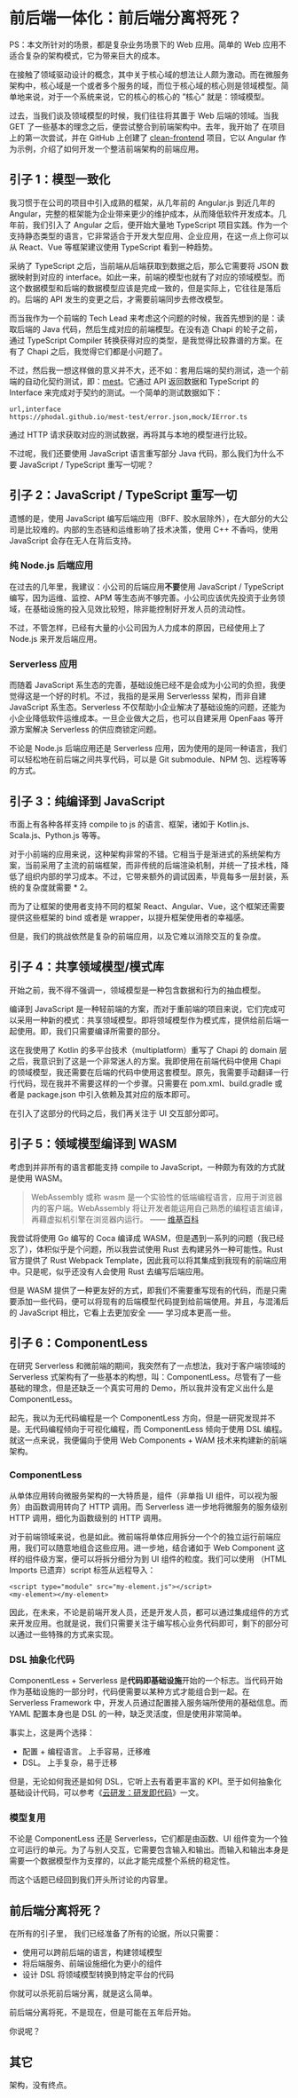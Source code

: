 # 前后端一体化：前后端分离将死？

PS：本文所针对的场景，都是复杂业务场景下的 Web 应用。简单的 Web 应用不适合复杂的架构模式，它为带来巨大的成本。

在接触了领域驱动设计的概念，其中关于核心域的想法让人颇为激动。而在微服务架构中，核心域是一个或者多个服务的域，而位于核心域的核心则是领域模型。简单地来说，对于一个系统来说，它的核心的核心的 ”核心“ 就是：领域模型。

过去，当我们谈及领域模型的时候，我们往往将其置于 Web 后端的领域。当我 GET 了一些基本的理念之后，便尝试整合到前端架构中。去年，我开始了 在项目上的第一次尝试，并在 GitHub 上创建了 [clean-frontend](https://github.com/phodal/clean-frontend) 项目，它以 Angular 作为示例，介绍了如何开发一个整洁前端架构的前端应用。

## 引子 1：模型一致化

我习惯于在公司的项目中引入成熟的框架，从几年前的 Angular.js 到近几年的 Angular，完整的框架能为企业带来更少的维护成本，从而降低软件开发成本。几年前，我们引入了 Angular 之后，便开始大量地 TypeScript 项目实践。作为一个支持静态类型的语言，它非常适合于开发大型应用、企业应用，在这一点上你可以从 React、Vue 等框架建议使用 TypeScript 看到一种趋势。

采纳了 TypeScript 之后，当前端从后端获取到数据之后，那么它需要将 JSON 数据映射到对应的 interface。如此一来，前端的模型也就有了对应的领域模型。而这个数据模型和后端的数据模型应该是完成一致的，但是实际上，它往往是落后的。后端的 API 发生的变更之后，才需要前端同步去修改模型。

而当我作为一个前端的 Tech Lead 来考虑这个问题的时候，我首先想到的是：读取后端的 Java 代码，然后生成对应的前端模型。在没有造 Chapi 的轮子之前，通过 TypeScript Compiler 转换获得对应的类型，是我觉得比较靠谱的方案。在有了 Chapi 之后，我觉得它们都是小问题了。

不过，然后我一想这样做的意义并不大，还不如：套用后端的契约测试，造一个前端的自动化契约测试，即：[mest](http://github.com/phodal/mest)。它通过 API 返回数据和 TypeScript 的 Interface 来完成对于契约的测试。一个简单的测试数据如下：

```csv
url,interface
https://phodal.github.io/mest-test/error.json,mock/IError.ts
```

通过 HTTP 请求获取对应的测试数据，再将其与本地的模型进行比较。

不过呢，我们还要使用 JavaScript 语言重写部分 Java 代码，那么我们为什么不要 JavaScript / TypeScript 重写一切呢？

## 引子 2：JavaScript / TypeScript 重写一切

遗憾的是，使用 JavaScript 编写后端应用（BFF、胶水层除外），在大部分的大公司是比较难的。内部的生态链和运维影响了技术决策，使用 C++ 不香吗，使用 JavaScript 会存在无人在背后支持。

### 纯 Node.js 后端应用

在过去的几年里，我建议：小公司的后端应用**不要**使用 JavaScript / TypeScript 编写，因为运维、监控、APM 等生态尚不够完善。小公司应该优先投资于业务领域，在基础设施的投入见效比较短，除非能控制好开发人员的流动性。

不过，不管怎样，已经有大量的小公司因为人力成本的原因，已经使用上了 Node.js 来开发后端应用。

### Serverless 应用

而随着 JavaScript 系生态的完善，基础设施已经不是会成为小公司的负担，我便觉得这是一个好的时机。不过，我指的是采用 Serverlesss 架构，而非自建 JavaScript 系生态。Serverless 不仅帮助小企业解决了基础设施的问题，还能为小企业降低软件运维成本。一旦企业做大之后，也可以自建采用 OpenFaas 等开源方案解决 Serverless 的供应商锁定问题。

不论是 Node.js 后端应用还是 Serverless 应用，因为使用的是同一种语言，我们可以轻松地在前后端之间共享代码，可以是 Git submodule、NPM 包、远程等等的方式。

## 引子 3：纯编译到 JavaScript

市面上有各种各样支持 compile to js 的语言、框架，诸如于 Kotlin.js、Scala.js、Python.js 等等。

对于小前端的应用来说，这种架构非常的不错。它相当于是渐进式的系统架构方案，当前采用了主流的前端框架，而非传统的后端渲染机制，并统一了技术栈，降低了组织内部的学习成本。不过，它带来额外的调试因素，毕竟每多一层封装，系统的复杂度就需要 * 2。

而为了让框架的使用者支持不同的框架 React、Angular、Vue，这个框架还需要提供这些框架的 bind 或者是 wrapper，以提升框架使用者的幸福感。

但是，我们的挑战依然是复杂的前端应用，以及它难以消除交互的复杂度。

## 引子 4：共享领域模型/模式库

开始之前，我不得不强调一，领域模型是一种包含数据和行为的抽血模型。

编译到 JavaScript 是一种轻前端的方案，而对于重前端的项目来说，它们完成可以采用一种新的模式：共享领域模型。即将领域模型作为模式库，提供给前后端一起使用。即，我们只需要编译所需要的部分。

这在我使用了 Kotlin 的多平台技术（multiplatform）重写了 Chapi 的 domain 层之后，我意识到了这是一个非常迷人的方案。我即使用在前端代码中使用 Chapi 的领域模型，我还需要在后端的代码中使用这套模型。原先，我需要手动翻译一行行代码，现在我并不需要这样的一个步骤。只需要在 pom.xml、build.gradle 或者是 package.json 中引入依赖及其对应的版本即可。

在引入了这部分的代码之后，我们再关注于 UI 交互部分即可。

## 引子 5：领域模型编译到 WASM

考虑到并非所有的语言都能支持 compile to JavaScript，一种颇为有效的方式就是使用 WASM。

> WebAssembly 或称 wasm 是一个实验性的低端编程语言，应用于浏览器内的客户端。WebAssembly 将让开发者能运用自己熟悉的编程语言编译，再藉虚拟机引擎在浏览器内运行。 —— [维基百科](https://zh.wikipedia.org/zh-cn/WebAssembly)

我尝试将使用 Go 编写的 Coca 编译成 WASM，但是遇到一系列的问题（我已经忘了），体积似乎是个问题，所以我尝试使用 Rust 去构建另外一种可能性。Rust 官方提供了 Rust Webpack Template，因此我可以将其集成到我现有的前端应用中。只是呢，似乎还没有人会使用 Rust 去编写后端应用。

但是 WASM 提供了一种更友好的方式，即我们不需要重写现有的代码，而是只需要添加一些代码，便可以将现有的后端模型代码提到给前端使用。并且，与混淆后的 JavaScript 相比，它看上去更加安全 —— 学习成本更高一些。

## 引子 6：ComponentLess

在研究 Serverless 和微前端的期间，我突然有了一点想法，我对于客户端领域的 Serverless 式架构有了一些基本的构想，叫：ComponentLess。尽管有了一些基础的理念，但是还缺乏一个真实可用的 Demo，所以我并没有定义出什么是 ComponentLess。

起先，我以为无代码编程是一个 ComponentLess 方向，但是一研究发现并不是。无代码编程倾向于可视化编程，而 ComponentLess 倾向于使用 DSL 编程。就这一点来说，我便偏向于使用 Web Components + WAM 技术来构建新的前端架构。

### ComponentLess

从单体应用转向微服务架构的一大特质是，组件（非单指 UI 组件，可以视为服务）由函数调用转向了 HTTP 调用。而 Serverless 进一步地将微服务的服务级别 HTTP 调用，细化为函数级别的 HTTP 调用。

对于前端领域来说，也是如此。微前端将单体应用拆分一个个的独立运行前端应用，我们可以随意地组合这些应用。进一步地，结合诸如于 Web Component 这样的组件级方案，便可以将拆分细分为到  UI 组件的粒度。我们可以使用 （HTML Imports 已遗弃）script 标签从远程导入：

```
<script type="module" src="my-element.js"></script>
<my-element></my-element>
```

因此，在未来，不论是前端开发人员，还是开发人员，都可以通过集成组件的方式来开发应用。也就是说，我们只需要关注于编写核心业务代码即可，剩下的部分可以通过一些特殊的方式来实现。

### DSL 抽象化代码

ComponentLess + Serverless 是**代码即基础设施**开始的一个标志。当代码开始作为基础设施的一部分时，代码便需要以某种方式才能组合到一起。在 Serverless Framework 中，开发人员通过配置接入服务端所使用的基础信息。而 YAML 配置本身也是 DSL 的一种，缺乏灵活度，但是使用非常简单。

事实上，这是两个选择：

 - 配置 + 编程语言。 上手容易，迁移难
 - DSL。           上手复杂，易于迁移

但是，无论如何我还是如何 DSL，它听上去有着更丰富的 KPI。至于如何抽象化基础设计代码，可以参考《[云研发：研发即代码](https://github.com/phodal/cloud-dev)》一文。

### 模型复用

不论是 ComponentLess 还是 Serverless，它们都是由函数、UI 组件变为一个独立可运行的单元。为了与别人交互，它需要包含输入和输出。而输入和输出本身是需要一个数据模型作为支撑的，以此才能完成整个系统的稳定性。

而这个话题已经回到我们开头所讨论的内容里。

## 前后端分离将死？

在所有的引子里， 我们已经准备了所有的论据，所以只需要：

 - 使用可以跨前后端的语言，构建领域模型
 - 将后端服务、前端设施细化为更小的组件
 - 设计 DSL 将领域模型转换到特定平台的代码

你就可以杀死前后端分离，就是这么简单。

前后端分离将死，不是现在，但是可能在五年后开始。

你说呢？

## 其它

架构，没有终点。
